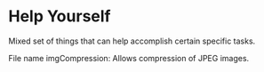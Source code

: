 # Help Yourself
Mixed set of things that can help accomplish certain specific tasks.

File name imgCompression:
Allows compression of JPEG images.
